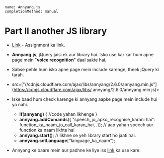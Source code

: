 ```ngMeta
name: Annyang.js
completionMethod: manual
```

# Part II  another JS library

- [Link](https://codepen.io/navgurukul/full/GrMyGv/) - Assignment ka link.
- **Annyang.js**, jQuery jaisi ek aur library hai. Isko use kar kar hum apne page mein
	"**voice recognition**" daal sakte hai.
- Sabse pehle hum isko apne page mein include karenge, theek jQuery ki tarah.

-  src=["//cdnjs.cloudflare.com/ajax/libs/annyang/2.6.0/annyang.min.js"](https://cdnjs.cloudflare.com/ajax/libs/	annyang/2.6.0/annyang.min.js)> 

- Iske baad hum check karenge ki annyang aapke page mein include hui ya nahi.
	- **if(annyang)** { 	//code yahan likhenge	}
	- **annyang.addComands**({ "speech_jo_apko_recognise_karani hai": function_ka_naam_jo_call_karan_hai, .}); // 		aap  yahan speech aur function ka naam likhte hai
	- **annyang.start()**; // likhne se yeh library start ho jaati hai.	
	- **annyang.setLanguage**(‘’language_ka_naam");
- Annyang ke baare mein aur padhne ke liye iss [link](https://www.talater.com/annyang/) ka use kare.



